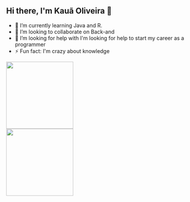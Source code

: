 ## Hi there, I'm Kauã Oliveira 👋

- 🌱 I’m currently learning Java and R.
- 👯 I’m looking to collaborate on Back-and
- 🤔 I’m looking for help with I'm looking for help to start my career as a programmer
- ⚡ Fun fact: I'm crazy about knowledge
<div>
  <a href="https://github.com/kauaoliveira-dev">
    <img height="180em" src="https://github-readme-stats.vercel.app/api?username=kauaoliveira-dev&show_icons=true&theme=dark&include_all_commits=true&count_private=true"/>
</div>
<div>
   <a href="https://github.com/kauaoliveira-dev?tab=repositories">
      <img height="180em" src ="https://github-readme-stats.vercel.app/api/top-langs/?username=kauaoliveira-dev&layout=compact&langs_cont=16&theme=dark"/>
</div>
